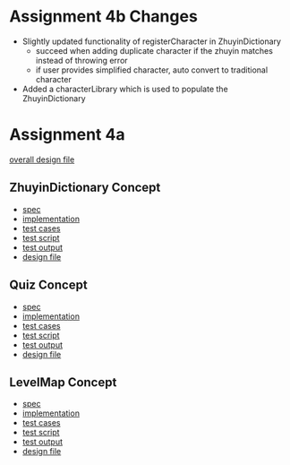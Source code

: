 # Assignment 4b Changes
- Slightly updated functionality of registerCharacter in ZhuyinDictionary
  - succeed when adding duplicate character if the zhuyin matches instead of throwing error
  - if user provides simplified character, auto convert to traditional character
- Added a characterLibrary which is used to populate the ZhuyinDictionary

# Assignment 4a

[overall design file](/design/design-files/main.md)

## ZhuyinDictionary Concept
- [spec](/design/concepts/ZhynSpec/ZhuyinDictionary.md)
- [implementation](/src/concepts/ZhuyinDictionary/ZhuyinDictionaryConcept.ts)
- [test cases](/design/testcase/zhuyinDict-testcases.md)
- [test script](/src/concepts/ZhuyinDictionary/ZhuyinDictionaryConcept.test.ts)
- [test output](/src/concepts/ZhuyinDictionary/testExecution.md)
- [design file](/design/design-files/zhuyinDict.md)

## Quiz Concept
- [spec](/design/concepts/ZhynSpec/Quiz.md)
- [implementation](/src/concepts/Quiz/QuizConcept.ts)
- [test cases](/design/testcase/quiz-testcases.md)
- [test script](/src/concepts/Quiz/QuizConcept.test.ts)
- [test output](/src/concepts/Quiz/testExecution.md)
- [design file](/design/design-files/quiz.md)

## LevelMap Concept
- [spec](/design/concepts/ZhynSpec/LevelMap.md)
- [implementation](/src/concepts/LevelMap/LevelMapConcept.ts)
- [test cases](/design/testcase/levelMap-testcases.md)
- [test script](/src/concepts/LevelMap/LevelMapConcept.test.ts)
- [test output](/src/concepts/LevelMap/testExecution.md)
- [design file](/design/design-files/levelMap.md)
